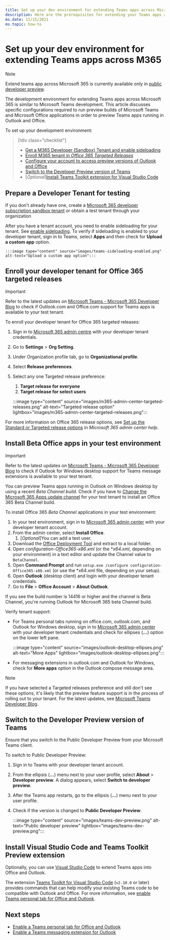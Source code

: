 ```yaml
---
title: Set up your dev environment for extending Teams apps across Microsoft 365
description: Here are the prerequisites for extending your Teams apps across Microsoft 365
ms.date: 11/15/2021
ms.topic: how-to
---
```

# Set up your dev environment for extending Teams apps across M365

> [!NOTE]
> Extend teams app across Microsoft 365 is currently available only in [public developer preview](~/resources/dev-preview/developer-preview-intro.md).

The development environment for extending Teams apps across Microsoft 365 is similar to Microsoft Teams development. This article discusses specific configurations required to run preview builds of Microsoft Teams and Microsoft Office applications in order to preview Teams apps running in Outlook and Office.

To set up your development environment:

> [!div class="checklist"]
> * [Get a M365 Developer (Sandbox) Tenant and enable sideloading](#prepare-a-developer-tenant-for-testing)
> * [Enroll M365 tenant in *Office 365 Targeted Releases*](#enroll-your-developer-tenant-for-office-365-targeted-releases)
> * [Configure your account to access preview versions of Outlook and Office](#install-beta-office-apps-in-your-test-environment)
> * [Switch to the Developer Preview version of Teams](#switch-to-the-developer-preview-version-of-teams)
> * [*Optional*][Install Teams Toolkit extension for Visual Studio Code](#install-visual-studio-code-and-teams-toolkit-preview-extension)

## Prepare a Developer Tenant for testing

If you don't already have one, create a [Microsoft 365 developer subscription sandbox tenant](/office/developer-program/microsoft-365-developer-program-get-started) or obtain a test tenant through your organization 

After you have a tenant account, you need to enable sideloading for your tenant. See [enable sideloading](/microsoftteams/platform/concepts/build-and-test/prepare-your-o365-tenant#enable-custom-teams-apps-and-turn-on-custom-app-uploading). To verify if sideloading is enabled to your developer tenant, sign in to Teams, select **Apps** and then check for **Upload a custom app** option.

    :::image type="content" source="images/teams-sideloading-enabled.png" alt-text="Upload a custom app option":::

## Enroll your developer tenant for Office 365 targeted releases

> [!IMPORTANT]
> Refer to the latest updates on [Microsoft Teams - Microsoft 365 Developer Blog](https://devblogs.microsoft.com/microsoft365dev/) to check if Outlook.com and Office.com support for Teams apps is available to your test tenant.

To enroll your developer tenant for Office 365 targeted releases:

1. Sign in to [Microsoft 365 admin centre](https://admin.microsoft.com/Adminportal/Home?source=applauncher#/homepage#/) with your developer tenant credentials.
1. Go to **Settings** > **Org Setting**.
1. Under Organization profile tab, go to **Organizational profile**.
1. Select **Release preferences**.
1. Select any one Targeted release preference:
   1. **Target release for everyone**
   1. **Target release for select users**

    :::image type="content" source="images/m365-admin-center-targeted-releases.png" alt-text="Targeted release option" lightbox="images/m365-admin-center-targeted-releases.png":::

For more information on Office 365 release options, see [Set up the Standard or Targeted release options](/microsoft-365/admin/manage/release-options-in-office-365) in *Microsoft 365 admin center help*.

## Install Beta Office apps in your test environment

> [!IMPORTANT]
> Refer to the latest updates on [Microsoft Teams - Microsoft 365 Developer Blog](https://devblogs.microsoft.com/microsoft365dev/) to check if Outlook for Windows desktop support for Teams message extensions is available to your test tenant.

You can preview Teams apps running in Outlook on Windows desktop by using a recent *Beta Channel build*. Check if you have to [Change the Microsoft 365 Apps update channel](/deployoffice/change-update-channels?WT.mc_id=M365-MVP-5002016) for your test tenant to install an Office 365 Beta Channel build.

To install Office 365 *Beta Channel* applications in your test environment:
1. In your test environment, sign in to [Microsoft 365 admin center](https://admin.microsoft.com) with your developer tenant account.
1.	From the admin center, select **Install Office**.
    1. [*Optional*]You can add a test user.
1.	Download the [Office Deployment Tool](https://www.microsoft.com/download/details.aspx?id=49117) and extract to a local folder.
1.	Open *configuration-Office365-x86.xml* (or the **x64.xml*, depending on your environment) in a text editor and update the Channel value to `BetaChannel`.
1.	Open **Command Prompt** and run `setup.exe /configure configuration-Office365-x86.xml` (or use the *x64.xml file, depending on your setup).
1.	Open **Outlook** (desktop client) and login with your developer tenant credentials.
1.	Go to **File** > **Office Account** > **About Outlook**.

If you see the build number is 14416 or higher and the channel is Beta Channel, you're running Outlook for Microsoft 365 beta Channel build.

Verify tenant support:

* For Teams personal tabs running on office.com, outlook.com, and Outlook for Windows desktop, sign in to [Microsoft 365 admin center](https://admin.microsoft.com) with your developer tenant credentials and check for ellipses (**...**) option on the lower left pane.

    :::image type="content" source="images/outlook-desktop-ellipses.png" alt-text="More Apps" lightbox="images/outlook-desktop-ellipses.png":::

* For messaging extensions in outlook.com and Outlook for Windows, check for **More apps** option in the Outlook compose message area.

> [!NOTE]
> If you have selected a Targeted releases preference and still don't see these options, it's likely that the preview feature support is in the process of rolling out to your tenant. For the latest updates, see [Microsoft Teams Developer Blog](https://devblogs.microsoft.com/microsoft365dev/). 

## Switch to the Developer Preview version of Teams

Ensure that you switch to the Public Developer Preview from your Microsoft Teams client.

To switch to Public Developer Preview:

1. Sign in to Teams with your developer tenant account.
1. From the ellipsis (**...**) menu next to your user profile, select **About** > **Developer preview**. A dialog appears, select **Switch to developer preview**.
1. After the Teams app restarts, go to the ellipsis (**...**) menu next to your user profile.
1. Check if the version is changed to **Public Developer Preview**.

    :::image type="content" source="images/teams-dev-preview.png" alt-text="Public developer preview" lightbox="images/teams-dev-preview.png":::

## Install Visual Studio Code and Teams Toolkit Preview extension

Optionally, you can use [Visual Studio Code](https://code.visualstudio.com/) to extend Teams apps into Office and Outlook.

The extension [Teams Toolkit for Visual Studio Code](https://aka.ms/teams-toolkit) (`v2.10.0` or later) provides commands that can help modify your existing Teams code to be compatible with Outlook and Office. For more information, see [enable Teams personal tab for Office and Outlook](extend-m365-teams-personal-tab.md).

## Next steps

- [Enable a Teams personal tab for Office and Outlook](extend-m365-teams-personal-tab.md)
- [Enable a Teams messaging extension for Outlook](extend-m365-teams-message-extension.md)